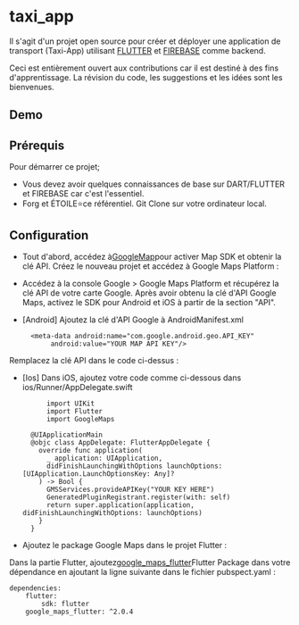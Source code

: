 # taxi_app

Il s'agit d'un projet open source pour créer et déployer une application de transport (Taxi-App) utilisant
[FLUTTER](https://docs.flutter.dev) et [FIREBASE](https://firebase.google.com/) comme backend.

Ceci est entièrement ouvert aux contributions car il est destiné à des fins d'apprentissage. La révision du code, les suggestions et les idées sont les bienvenues.

## Demo

## Prérequis 
Pour démarrer ce projet;

- Vous devez avoir quelques connaissances de base sur DART/FLUTTER et FIREBASE car c'est l'essentiel.
- Forg et ÉTOILE⭐️ce référentiel. Git Clone sur votre ordinateur local.

## Configuration 
- Tout d'abord, accédez à[GoogleMap](https://console.cloud.google.com/)pour activer Map SDK et obtenir la clé API. Créez le nouveau projet et accédez à Google Maps Platform :
- Accédez à la console Google > Google Maps Platform et récupérez la clé API de votre carte Google. Après avoir obtenu la clé d'API Google Maps, activez le SDK pour Android et iOS à partir de la section "API".
- [Android] Ajoutez la clé d'API Google à AndroidManifest.xml

        <meta-data android:name="com.google.android.geo.API_KEY"  
             android:value="YOUR MAP API KEY"/>
Remplacez la clé API dans le code ci-dessus :
- [Ios]
Dans iOS, ajoutez votre code comme ci-dessous dans  ios/Runner/AppDelegate.swift

            import UIKit
            import Flutter
            import GoogleMaps

        @UIApplicationMain
        @objc class AppDelegate: FlutterAppDelegate {
          override func application(
            _ application: UIApplication,
            didFinishLaunchingWithOptions launchOptions: [UIApplication.LaunchOptionsKey: Any]?
          ) -> Bool {
            GMSServices.provideAPIKey("YOUR KEY HERE")
            GeneratedPluginRegistrant.register(with: self)
            return super.application(application, didFinishLaunchingWithOptions: launchOptions)
          }
        }


- Ajoutez le package Google Maps dans le projet Flutter :

Dans la partie Flutter, ajoutez[google_maps_flutter](https://pub.dev/packages/google_maps_flutter)Flutter Package dans votre dépendance en ajoutant la ligne suivante dans le fichier pubspect.yaml :

    dependencies:
        flutter:
            sdk: flutter
        google_maps_flutter: ^2.0.4
